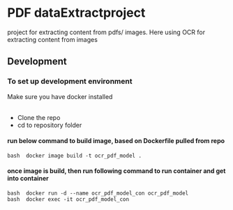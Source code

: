 # PDF dataExtractproject
project for extracting content from pdfs/ images. 
Here using OCR for extracting content from images

## Development
### To set up development environment
Make sure you have docker installed <br>
<br>


- Clone the repo
- cd to repository folder

#### run below command to build image, based on Dockerfile pulled from repo 
```bash  docker image build -t ocr_pdf_model . ```
<br>

#### once image is build, then run following command to run container and get into container 
```bash  docker run -d --name ocr_pdf_model_con ocr_pdf_model``` 
<br>
```bash  docker exec -it ocr_pdf_model_con ```
